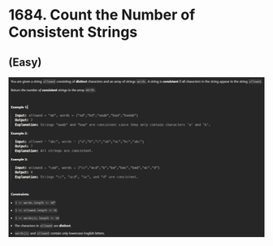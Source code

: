 # 1684. Count the Number of Consistent Strings
## (Easy)

![alt text]({EBA7AD68-5775-4157-84AA-CAD512009B9D}.png)